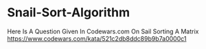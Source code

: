 # Snail-Sort-Algorithm
Here Is A Question Given In Codewars.com On Sail Sorting A Matrix
https://www.codewars.com/kata/521c2db8ddc89b9b7a0000c1
